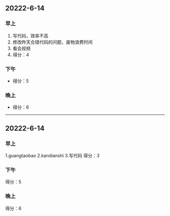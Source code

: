 
## 20222-6-14
### 早上
1. 写代码，效率不高
2. 修改昨天合错代码的问题，废物浪费时间
3. 看会视频
4. 得分：4
### 下午
- 得分：5
### 晚上
- 得分：6

-------------

## 20222-6-14
### 早上
1.guangtaobao
2.kandianshi
3.写代码
得分：3
### 下午
得分：5
### 晚上
得分：6